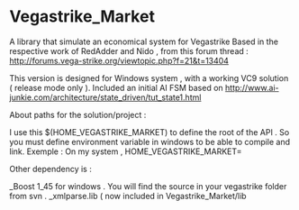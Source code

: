 Vegastrike_Market
=================

A library that simulate an economical system for Vegastrike
Based in the respective work of RedAdder and Nido , from this forum thread :
http://forums.vega-strike.org/viewtopic.php?f=21&t=13404

This version is designed for Windows system , with a working VC9 solution ( release mode only ).
Included an initial AI FSM based on http://www.ai-junkie.com/architecture/state_driven/tut_state1.html

About paths for the solution/project :

I use this $(HOME_VEGASTRIKE_MARKET) to define the root of the API .
So you must define environment variable in windows to be able to compile and link.
Exemple : On my system , HOME_VEGASTRIKE_MARKET= 

Other dependency is :

_Boost 1_45 for windows .
You will find the source in your vegastrike folder from svn .
_xmlparse.lib ( now included in Vegastrike_Market/lib 


